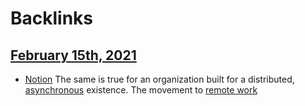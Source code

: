
# Backlinks
## [February 15th, 2021](<February 15th, 2021.md>)
- [Notion](<Notion.md>) The same is true for an organization built for a distributed, [asynchronous](<asynchronous.md>) existence. The movement to [remote work](<remote work.md>)

